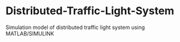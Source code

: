 # Distributed-Traffic-Light-System
Simulation model of distributed traffic light system using MATLAB/SIMULINK
